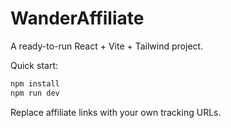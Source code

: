 # WanderAffiliate

A ready-to-run React + Vite + Tailwind project. 

Quick start:

```bash
npm install
npm run dev
```

Replace affiliate links with your own tracking URLs.
